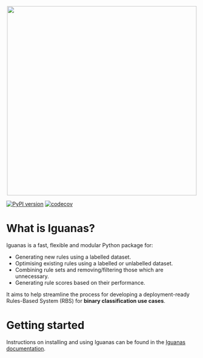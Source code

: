 <p align="center">
  <img src=./run_doc/files/_static/iguanas_logo.png width="500"/>
</p>

[![PyPI version](https://badge.fury.io/py/iguanas.svg)](https://badge.fury.io/py/iguanas) [![codecov](https://codecov.io/gh/paypal/Iguanas/branch/pylint_workflow/graph/badge.svg?token=GgQNjHzHeM)](https://codecov.io/gh/paypal/Iguanas)

# What is Iguanas?

Iguanas is a fast, flexible and modular Python package for:

* Generating new rules using a labelled dataset.
* Optimising existing rules using a labelled or unlabelled dataset.
* Combining rule sets and removing/filtering those which are unnecessary.
* Generating rule scores based on their performance.

It aims to help streamline the process for developing a deployment-ready Rules-Based System (RBS) for **binary classification use cases**.

# Getting started

Instructions on installing and using Iguanas can be found in the [Iguanas documentation](https://paypal.github.io/Iguanas/).
